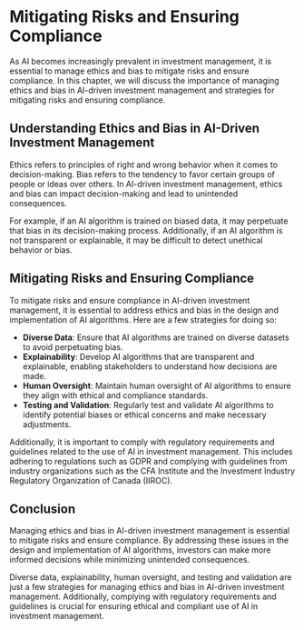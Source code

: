 Mitigating Risks and Ensuring Compliance
================================================================================================================

As AI becomes increasingly prevalent in investment management, it is essential to manage ethics and bias to mitigate risks and ensure compliance. In this chapter, we will discuss the importance of managing ethics and bias in AI-driven investment management and strategies for mitigating risks and ensuring compliance.

Understanding Ethics and Bias in AI-Driven Investment Management
----------------------------------------------------------------

Ethics refers to principles of right and wrong behavior when it comes to decision-making. Bias refers to the tendency to favor certain groups of people or ideas over others. In AI-driven investment management, ethics and bias can impact decision-making and lead to unintended consequences.

For example, if an AI algorithm is trained on biased data, it may perpetuate that bias in its decision-making process. Additionally, if an AI algorithm is not transparent or explainable, it may be difficult to detect unethical behavior or bias.

Mitigating Risks and Ensuring Compliance
----------------------------------------

To mitigate risks and ensure compliance in AI-driven investment management, it is essential to address ethics and bias in the design and implementation of AI algorithms. Here are a few strategies for doing so:

* **Diverse Data**: Ensure that AI algorithms are trained on diverse datasets to avoid perpetuating bias.
* **Explainability**: Develop AI algorithms that are transparent and explainable, enabling stakeholders to understand how decisions are made.
* **Human Oversight**: Maintain human oversight of AI algorithms to ensure they align with ethical and compliance standards.
* **Testing and Validation**: Regularly test and validate AI algorithms to identify potential biases or ethical concerns and make necessary adjustments.

Additionally, it is important to comply with regulatory requirements and guidelines related to the use of AI in investment management. This includes adhering to regulations such as GDPR and complying with guidelines from industry organizations such as the CFA Institute and the Investment Industry Regulatory Organization of Canada (IIROC).

Conclusion
----------

Managing ethics and bias in AI-driven investment management is essential to mitigate risks and ensure compliance. By addressing these issues in the design and implementation of AI algorithms, investors can make more informed decisions while minimizing unintended consequences.

Diverse data, explainability, human oversight, and testing and validation are just a few strategies for managing ethics and bias in AI-driven investment management. Additionally, complying with regulatory requirements and guidelines is crucial for ensuring ethical and compliant use of AI in investment management.

